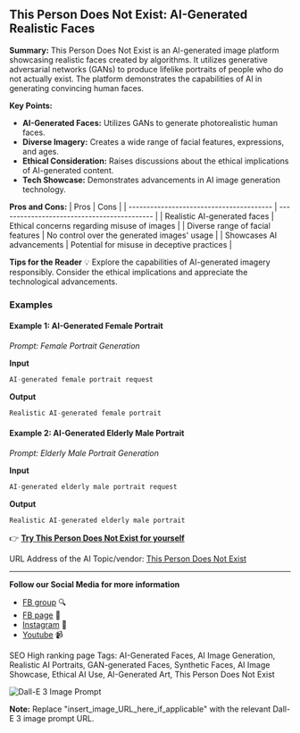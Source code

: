 
## This Person Does Not Exist: AI-Generated Realistic Faces

**Summary:** This Person Does Not Exist is an AI-generated image platform showcasing realistic faces created by algorithms. It utilizes generative adversarial networks (GANs) to produce lifelike portraits of people who do not actually exist. The platform demonstrates the capabilities of AI in generating convincing human faces.

**Key Points:**
- **AI-Generated Faces:** Utilizes GANs to generate photorealistic human faces.
- **Diverse Imagery:** Creates a wide range of facial features, expressions, and ages.
- **Ethical Consideration:** Raises discussions about the ethical implications of AI-generated content.
- **Tech Showcase:** Demonstrates advancements in AI image generation technology.

**Pros and Cons:**
| Pros                                     | Cons                                       |
| ---------------------------------------- | ------------------------------------------- |
| Realistic AI-generated faces              | Ethical concerns regarding misuse of images |
| Diverse range of facial features          | No control over the generated images' usage |
| Showcases AI advancements                 | Potential for misuse in deceptive practices |

**Tips for the Reader** 💡
Explore the capabilities of AI-generated imagery responsibly. Consider the ethical implications and appreciate the technological advancements.

### Examples

#### Example 1: AI-Generated Female Portrait
*Prompt: Female Portrait Generation*

**Input**
```dart
AI-generated female portrait request
```

**Output**
```dart
Realistic AI-generated female portrait
```

#### Example 2: AI-Generated Elderly Male Portrait
*Prompt: Elderly Male Portrait Generation*

**Input**
```dart
AI-generated elderly male portrait request
```

**Output**
```dart
Realistic AI-generated elderly male portrait
```

👉 [**Try This Person Does Not Exist for yourself**](https://this-person-does-not-exist.com/)

URL Address of the AI Topic/vendor: [This Person Does Not Exist](https://this-person-does-not-exist.com/)

---

**Follow our Social Media for more information**
- [FB group](https://www.facebook.com/groups/trionxai) 🔍
- [FB page](https://www.facebook.com/ai.trionxai) 📘
- [Instagram](https://www.instagram.com/trionxai/) 📸
- [Youtube](https://www.youtube.com/@robotdocs/) 📹

SEO High ranking page Tags: AI-Generated Faces, AI Image Generation, Realistic AI Portraits, GAN-generated Faces, Synthetic Faces, AI Image Showcase, Ethical AI Use, AI-Generated Art, This Person Does Not Exist

![Dall-E 3 Image Prompt](insert_image_URL_here_if_applicable)

**Note:** Replace "insert_image_URL_here_if_applicable" with the relevant Dall-E 3 image prompt URL.
